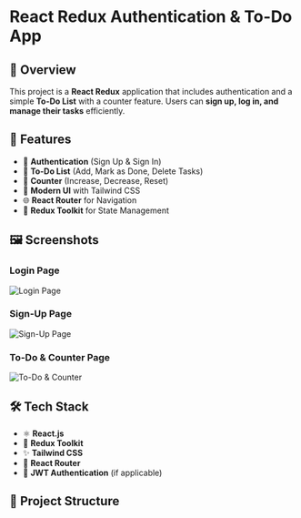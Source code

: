 # React Redux Authentication & To-Do App

## 📌 Overview
This project is a **React Redux** application that includes authentication and a simple **To-Do List** with a counter feature. Users can **sign up, log in, and manage their tasks** efficiently.

## 🚀 Features
- 🔐 **Authentication** (Sign Up & Sign In)
- 📝 **To-Do List** (Add, Mark as Done, Delete Tasks)
- 🔢 **Counter** (Increase, Decrease, Reset)
- 🎨 **Modern UI** with Tailwind CSS
- 🌐 **React Router** for Navigation
- 🏪 **Redux Toolkit** for State Management

## 🖼️ Screenshots
### Login Page
![Login Page](./screenshots/login.png)
### Sign-Up Page
![Sign-Up Page](./screenshots/signup.png)
### To-Do & Counter Page
![To-Do & Counter](./screenshots/todo.png)

## 🛠️ Tech Stack
- ⚛️ **React.js**
- 🏪 **Redux Toolkit**
- ✨ **Tailwind CSS**
- 🔄 **React Router**
- 🔑 **JWT Authentication** (if applicable)

## 📂 Project Structure
